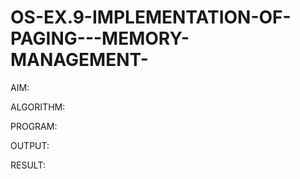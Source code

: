# OS-EX.9-IMPLEMENTATION-OF-PAGING---MEMORY-MANAGEMENT-

AIM:

ALGORITHM:

PROGRAM:

OUTPUT:

RESULT:
